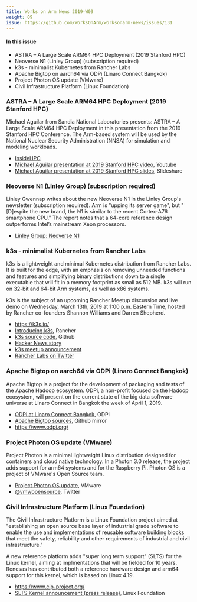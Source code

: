 ```yaml
---
title: Works on Arm News 2019-W09
weight: 09
issue: https://github.com/WorksOnArm/worksonarm-news/issues/131
---
```

#### In this issue

* ASTRA – A Large Scale ARM64 HPC Deployment (2019 Stanford HPC)
* Neoverse N1 (Linley Group) (subscription required)
* k3s - minimalist Kubernetes from Rancher Labs
* Apache Bigtop on aarch64 via ODPi (Linaro Connect Bangkok)
* Project Photon OS update (VMware)
* Civil Infrastructure Platform (Linux Foundation)

### ASTRA – A Large Scale ARM64 HPC Deployment (2019 Stanford HPC)

Michael Aguilar from Sandia National Laboratories presents: 
ASTRA – A Large Scale ARM64 HPC Deployment in this presentation from
the 2019 Stanford HPC Conference. The Arm-based system will be used by 
the National Nuclear Security Administration (NNSA) for simulation
and modeling workloads.

* [InsideHPC](https://insidehpc.com/2019/02/astra-a-large-scale-arm64-hpc-deployment/)
* [Michael Aguilar presentation at 2019 Stanford HPC video](https://youtu.be/fWHlG1SONTs), Youtube
* [Michael Aguilar presentation at 2019 Stanford HPC slides](https://www.slideshare.net/insideHPC/astra-a-large-scale-arm64-hpc-deployment), Slideshare

### Neoverse N1 (Linley Group) (subscription required)

Linley Gwennap writes about the new Neoverse N1 in the Linley Group's
newsletter (subscription required). Arm is "upping its server game",
but "[D]espite the new brand, the N1 is similar to the recent Cortex-A76 
smartphone CPU." The report notes that a 64-core reference design 
outperforms Intel’s mainstream Xeon processors.

* [Linley Group: Neoverse N1](https://www.linleygroup.com/newsletters/newsletter_detail.php?num=5982)

### k3s - minimalist Kubernetes from Rancher Labs

k3s is a lightweight and minimal Kubernetes distribution from Rancher Labs.
It is built for the edge, with an emphasis on removing unneeded functions
and features and simplifying binary distributions down to a single executable
that will fit in a memory footprint as small as 512 MB. k3s will run on 
32-bit and 64-bit Arm systems, as well as x86 systems.

k3s is the subject of an upcoming Rancher Meetup discussion and live demo on 
Wednesday, March 13th, 2019 at 1:00 p.m. Eastern Time, hosted by
Rancher co-founders Shannon Williams and Darren Shepherd.

* https://k3s.io/
* [Introducing k3s](https://rancher.com/blog/2019/2019-02-26-introducing-k3s-the-lightweight-kubernetes-distribution-built-for-the-edge/), Rancher
* [k3s source code](https://github.com/rancher/k3s), Github
* [Hacker News story](https://news.ycombinator.com/item?id=19261324)
* [k3s meetup announcement](https://info.rancher.com/meetup-k3s-lightweight-kubernetes)
* [Rancher Labs on Twitter](https://twitter.com/Rancher_Labs/status/1100885489555513345)

### Apache Bigtop on aarch64 via ODPi (Linaro Connect Bangkok)

Apache Bigtop is a project for the development of packaging and 
tests of the Apache Hadoop ecosystem. 
ODPi, a non-profit focused on the Hadoop ecosystem, will present
on the current state of the big data software universe
at Linaro Connect in Bangkok the week of April 1, 2019.

* [ODPi at Linaro Connect Bangkok](https://www.odpi.org/event/linaro-connect-bangkok), ODPi
* [Apache Bigtop sources](https://github.com/apache/bigtop), Github mirror
* https://www.odpi.org/

### Project Photon OS update (VMware)

Project Photon is a minimal lightweight Linux distribution designed 
for containers and cloud native technology. In a Photon 3.0 release,
the project adds support for arm64 systems and for the 
Raspberry Pi. Photon OS is a project of VMware's Open Source team.

* [Project Photon OS update](https://blogs.vmware.com/opensource/2019/02/27/project-photon-os-update/), VMware
* [@vmwopensource](https://twitter.com/vmwopensource), Twitter

### Civil Infrastructure Platform (Linux Foundation)

The Civil Infrastructure Platform is a Linux Foundation project
aimed at "establishing an open source base layer of industrial 
grade software to enable the use and implementations of reusable 
software building blocks that meet the safety, reliability and 
other requirements of industrial and civil infrastructure."

A new reference platform adds "super long term support" (SLTS)
for the Linux kernel, aiming at implmentations that will be
fielded for 10 years. Renesas has contributed both a reference
hardware design and arm64 support for this kernel, which is based
on Linux 4.19.

* https://www.cip-project.org/
* [SLTS Kernel announcement (press release)](https://www.linuxfoundation.org/press-release/2019/02/civil-infrastructure-platform-announces-new-super-long-term-support-kernel-that-advances-automation-machine-learning-and-artificial-intelligence/), Linux Foundation
